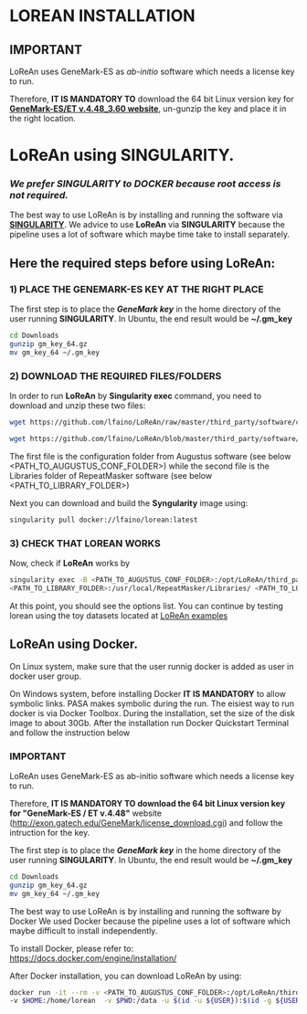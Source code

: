 # LOREAN INSTALLATION

## IMPORTANT
LoReAn uses GeneMark-ES as *ab-initio* software which needs a license key to run. 

Therefore, **IT IS MANDATORY TO** download the 64 bit Linux version key for [**GeneMark-ES/ET v.4.48_3.60 website**](http://exon.gatech.edu/GeneMark/license_download.cgi), un-gunzip the key and place it in the right location.


# LoReAn using SINGULARITY.

### ***We prefer **SINGULARITY** to **DOCKER** because root access is not required.*** 

The best way to use LoReAn is by installing and running the software via [**SINGULARITY**](https://www.sylabs.io/). 
We advice to use **LoReAn** via **SINGULARITY** because the pipeline uses a lot of software which maybe time take to 
install separately. 

## Here the required steps before using **LoReAn**:

### 1) PLACE THE GENEMARK-ES KEY AT THE RIGHT PLACE 

The first step is to place the ***GeneMark key*** in the home directory of the user running **SINGULARITY**. In Ubuntu, 
the end result would be **~/.gm_key**
   

```bash
cd Downloads
gunzip gm_key_64.gz
mv gm_key_64 ~/.gm_key
```

### 2) DOWNLOAD THE REQUIRED FILES/FOLDERS

In order to run **LoReAn** by **Singularity exec** command, you need to download and unzip these two files:

```bash
wget https://github.com/lfaino/LoReAn/raw/master/third_party/software/config.augustus.tar.gz && tar -zxvf config.augustus.tar.gz
```

```bash
wget https://github.com/lfaino/LoReAn/blob/master/third_party/software/RepeatMasker.Libraries.tar.gz && tar -zxvf RepeatMasker.Libraries.tar.gz
```    
The first file is the configuration folder from Augustus software (see below <PATH_TO_AUGUSTUS_CONF_FOLDER>) while the 
second file is the Libraries folder of RepeatMasker software (see below <PATH_TO_LIBRARY_FOLDER>)

Next you can download and build the **Syngularity** image using:  

```bash
singularity pull docker://lfaino/lorean:latest
```


### 3) CHECK THAT LOREAN WORKS

Now, check if  **LoReAn** works by
 
 ```bash
 singularity exec -B <PATH_TO_AUGUSTUS_CONF_FOLDER>:/opt/LoReAn/third_party/software/augustus/config/ -B 
<PATH_TO_LIBRARY_FOLDER>:/usr/local/RepeatMasker/Libraries/ <PATH_TO_LOREAN_IMAGE>/lorean_latest.sif lorean -h

 ```

At this point, you should see the options list. 
You can continue by testing lorean using the toy datasets located at [LoReAn examples](https://github.com/lfaino/LoReAn_Example)



## LoReAn using Docker.

On Linux system, make sure that the user runnig docker is added as user in docker user group.

On Windows system, before installing Docker **IT IS MANDATORY** to allow symbolic links. PASA makes symbolic during the run.
The eisiest way to run docker is via Docker Toolbox. During the installation, set the size of the disk image to about 30Gb.
After the installation run Docker Quickstart Terminal and follow the instruction below 

### IMPORTANT
LoReAn uses GeneMark-ES as ab-initio software which needs a license key to run. 

Therefore, **IT IS MANDATORY TO download the 64 bit Linux version key for "GeneMark-ES / ET v.4.48"** website 
(http://exon.gatech.edu/GeneMark/license_download.cgi) and follow  the intruction for the key.

The first step is to place the ***GeneMark key*** in the home directory of the user running **SINGULARITY**. In Ubuntu, 
the end result would be **~/.gm_key**
   

```bash
cd Downloads
gunzip gm_key_64.gz
mv gm_key_64 ~/.gm_key
```

The best way to use LoReAn is by installing and running the software by Docker
We used Docker because the pipeline uses a lot of software which maybe difficult to install independently.


To install Docker, please refer to:
https://docs.docker.com/engine/installation/

After Docker installation, you can download LoReAn by using:
```bash
docker run -it --rm -v <PATH_TO_AUGUSTUS_CONF_FOLDER>:/opt/LoReAn/third_party/software/augustus/config/  
-v $HOME:/home/lorean  -v $PWD:/data -u $(id -u ${USER}):$(id -g ${USER}) lfaino/lorean:latest lorean -h
```
